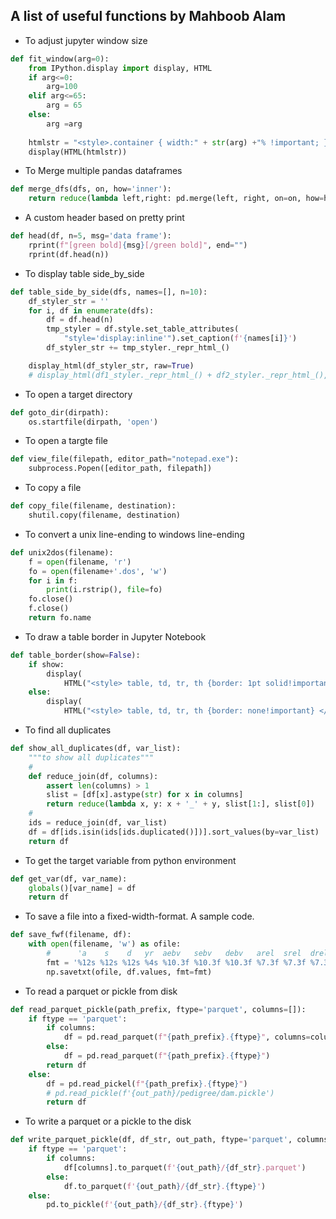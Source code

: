 ## A list of useful functions by Mahboob Alam

* To adjust jupyter window size
```python
def fit_window(arg=0):
    from IPython.display import display, HTML
    if arg<=0:
        arg=100
    elif arg<=65:
        arg = 65
    else:
        arg =arg
        
    htmlstr = "<style>.container { width:" + str(arg) +"% !important; }</style>"
    display(HTML(htmlstr))
```

* To Merge multiple pandas dataframes

```python
def merge_dfs(dfs, on, how='inner'):
    return reduce(lambda left,right: pd.merge(left, right, on=on, how=how), dfs)
```
* A custom header based on pretty print 
```python
def head(df, n=5, msg='data frame'):
    rprint(f"[green bold]{msg}[/green bold]", end="")
    rprint(df.head(n))
```

* To display table side_by_side
```python
def table_side_by_side(dfs, names=[], n=10):
    df_styler_str = ''
    for i, df in enumerate(dfs):
        df = df.head(n)
        tmp_styler = df.style.set_table_attributes(
            "style='display:inline'").set_caption(f'{names[i]}')
        df_styler_str += tmp_styler._repr_html_()

    display_html(df_styler_str, raw=True)
    # display_html(df1_styler._repr_html_() + df2_styler._repr_html_(), raw=True)
```

* To open a target directory
```python
def goto_dir(dirpath):
    os.startfile(dirpath, 'open')
```

* To open a targte file
```python
def view_file(filepath, editor_path="notepad.exe"):
    subprocess.Popen([editor_path, filepath])
```
* To copy a file
```python
def copy_file(filename, destination):
    shutil.copy(filename, destination)
```

* To convert a unix line-ending to windows line-ending
```python
def unix2dos(filename):
    f = open(filename, 'r')
    fo = open(filename+'.dos', 'w')
    for i in f:
        print(i.rstrip(), file=fo)
    fo.close()
    f.close()
    return fo.name
```
* To draw a table border in Jupyter Notebook
```python
def table_border(show=False):
    if show:
        display(
            HTML("<style> table, td, tr, th {border: 1pt solid!important} </style>"))
    else:
        display(
            HTML("<style> table, td, tr, th {border: none!important} </style>"))
```

* To find all duplicates
```python
def show_all_duplicates(df, var_list):
    """to show all duplicates"""
    #
    def reduce_join(df, columns):
        assert len(columns) > 1
        slist = [df[x].astype(str) for x in columns]
        return reduce(lambda x, y: x + '_' + y, slist[1:], slist[0])
    #
    ids = reduce_join(df, var_list)
    df = df[ids.isin(ids[ids.duplicated()])].sort_values(by=var_list)
    return df
```
* To get the target variable from python environment
```python
def get_var(df, var_name):
    globals()[var_name] = df
    return df
```
* To save a file into a fixed-width-format. A sample code.
```python
def save_fwf(filename, df):
    with open(filename, 'w') as ofile:
        #      'a    s    d   yr  aebv   sebv   debv   arel  srel  drel '
        fmt = '%12s %12s %12s %4s %10.3f %10.3f %10.3f %7.3f %7.3f %7.3f'
        np.savetxt(ofile, df.values, fmt=fmt)
```        

* To read a parquet or pickle from disk
```python
def read_parquet_pickle(path_prefix, ftype='parquet', columns=[]):
    if ftype == 'parquet':
        if columns:
            df = pd.read_parquet(f"{path_prefix}.{ftype}", columns=columns)
        else:
            df = pd.read_parquet(f"{path_prefix}.{ftype}")
        return df
    else:
        df = pd.read_pickel(f"{path_prefix}.{ftype}")
        # pd.read_pickle(f'{out_path}/pedigree/dam.pickle')
        return df
```


* To write a parquet or a pickle to the disk
```python
def write_parquet_pickle(df, df_str, out_path, ftype='parquet', columns=[]):
    if ftype == 'parquet':
        if columns:
            df[columns].to_parquet(f'{out_path}/{df_str}.parquet')
        else:
            df.to_parquet(f'{out_path}/{df_str}.{ftype}')
    else:
        pd.to_pickle(f'{out_path}/{df_str}.{ftype}')
```


